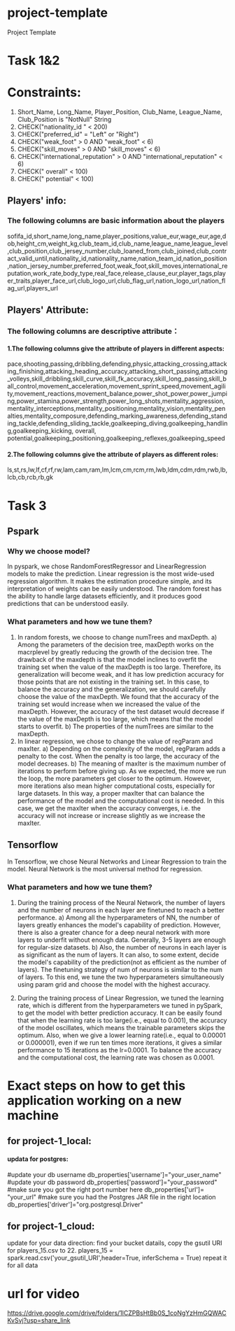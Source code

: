 # project-template
Project Template

# Task 1&2 
# Constraints:
1. Short_Name, Long_Name, Player_Position, Club_Name, League_Name, Club_Position is "NotNull" String 
2. CHECK("nationality_id " < 200)
3. CHECK("preferred_id" = "Left" or "Right")
4. CHECK("weak_foot" > 0 AND "weak_foot" < 6)
5. CHECK("skill_moves" > 0 AND "skill_moves" < 6)
6. CHECK("international_reputation" > 0 AND "international_reputation" < 6)
7. CHECK(" overall" < 100)
8. CHECK(" potential" < 100)

## Players' info:
### The following columns are basic information about the players
sofifa_id,short_name,long_name,player_positions,value_eur,wage_eur,age,dob,height_cm,weight_kg,club_team_id,club_name,league_name,league_level,club_position,club_jersey_number,club_loaned_from,club_joined,club_contract_valid_until,nationality_id,nationality_name,nation_team_id,nation_position,nation_jersey_number,preferred_foot,weak_foot,skill_moves,international_reputation,work_rate,body_type,real_face,release_clause_eur,player_tags,player_traits,player_face_url,club_logo_url,club_flag_url,nation_logo_url,nation_flag_url,players_url

## Players' Attribute:
### The following columns are descriptive attribute：
#### 1.The following columns give the attribute of players in different aspects:
pace,shooting,passing,dribbling,defending,physic,attacking_crossing,attacking_finishing,attacking_heading_accuracy,attacking_short_passing,attacking_volleys,skill_dribbling,skill_curve,skill_fk_accuracy,skill_long_passing,skill_ball_control,movement_acceleration,movement_sprint_speed,movement_agility,movement_reactions,movement_balance,power_shot_power,power_jumping,power_stamina,power_strength,power_long_shots,mentality_aggression,mentality_interceptions,mentality_positioning,mentality_vision,mentality_penalties,mentality_composure,defending_marking_awareness,defending_standing_tackle,defending_sliding_tackle,goalkeeping_diving,goalkeeping_handling,goalkeeping_kicking, overall, potential,goalkeeping_positioning,goalkeeping_reflexes,goalkeeping_speed
#### 2.The following columns give the attribute of players as different roles:
ls,st,rs,lw,lf,cf,rf,rw,lam,cam,ram,lm,lcm,cm,rcm,rm,lwb,ldm,cdm,rdm,rwb,lb,lcb,cb,rcb,rb,gk

# Task 3
## Pspark
### Why we choose model?
In pyspark, we chose RandomForestRegressor and LinearRegression models to make the prediction.
Linear regression is the most wide-used regression algorithm. It makes the estimation procedure simple, and its interpretation of weights can be easily understood.
The random forest has the ability to handle large datasets efficiently, and it produces good predictions that can be understood easily.
### What parameters and how we tune them?
1. In random forests, we choose to change numTrees and maxDepth. 
a) Among the parameters of the decision tree, maxDepth works on the macrplevel by greatly reducing the growth of the decision tree. The drawback of the maxdepth is that the model inclines to overfit the training set when the value of the maxDepth is too large. Therefore, its generalization will become weak, and it has low prediction accuracy for those points that are not existing in the training set. In this case, to balance the accuracy and the generalization, we should carefully choose the value of the maxDepth. We found that the accuracy of the training set would increase when we increased the value of the maxDepth. However, the accuracy of the test dataset would decrease if the value of the maxDepth is too large, which means that the model starts to overfit. 
b) The properties of the numTrees are similar to the maxDepth.
2. In linear regression, we chose to change the value of regParam and maxIter.
a) Depending on the complexity of the model, regParam adds a penalty to the cost. When the penalty is too large, the accuracy of the model decreases.
b) The meaning of maxIter is the maximum number of iterations to perform before giving up. As we expected, the more we run the loop, the more parameters get closer to the optimum. However, more iterations also mean higher computational costs, especially for large datasets. In this way, a proper maxIter that can balance the performance of the model and the computational cost is needed. In this case, we get the maxIter when the accuracy converges, i.e. the accuracy will not increase or increase slightly as we increase the maxIter.

## Tensorflow
In Tensorflow, we chose Neural Networks and Linear Regression to train the model. Neural Network is the most universal method for regression.
### What parameters and how we tune them?
1. During the training process of the Neural Network, the number of layers and the number of neurons in each layer are finetuned to reach a better performance. 
a) Among all the hyperparameters of NN, the number of layers greatly enhances the model's capability of prediction. However, there is also a greater chance for a deep neural network with more layers to underfit without enough data. Generally, 3-5 layers are enough for regular-size datasets.
b) Also, the number of neurons in each layer is as significant as the num of layers. It can also, to some extent, decide the model's capability of the prediction(not as efficient as the number of layers). The finetuning strategy of num of neurons is similar to the num of layers. 
To this end, we tune the two hyperparameters simultaneously using param grid and choose the model with the highest accuracy.

2. During the training process of Linear Regression, we tuned the learning rate, which is different from the hyperparameters we tuned in pySpark, to get the model with better prediction accuracy. It can be easily found that when the learning rate is too large(i.e., equal to 0.001), the accuracy of the model oscillates, which means the trainable parameters skips the optimum. Also, when we give a lower learning rate(i.e., equal to 0.00001 or 0.000001), even if we run ten times more iterations, it gives a similar performance to 15 iterations as the lr=0.0001. To balance the accuracy and the computational cost, the learning rate was chosen as 0.0001.

# Exact steps on how to get this application working on a new machine
## for project-1_local:
#### updata for postgres:
#update your db username
db_properties['username']="your_user_name"
#update your db password
db_properties['password']="your_password"
#make sure you got the right port number here
db_properties['url']= "your_url"
#make sure you had the Postgres JAR file in the right location
db_properties['driver']="org.postgresql.Driver"

## for project-1_cloud:
update for your data direction:
find your bucket datails, copy the gsutil URI for players_15.csv to 22.
players_15 = spark.read.csv('your_gsutil_URI',header=True, inferSchema = True)
repeat it for all data

# url for video
https://drive.google.com/drive/folders/1lCZPBsHtBb0S_1coNgYzHmGQWACKvSvj?usp=share_link
